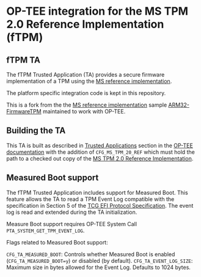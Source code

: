 OP-TEE integration for the MS TPM 2.0 Reference Implementation (fTPM)
===========

## fTPM TA
The fTPM Trusted Application (TA) provides a secure firmware implementation
of a TPM using the [MS reference
implementation](https://github.com/microsoft/ms-tpm-20-ref).

The platform specific integration code is kept in this repository.

This is a fork from the the [MS reference
implementation](https://github.com/microsoft/ms-tpm-20-ref) sample
[ARM32-FirmwareTPM](https://github.com/microsoft/ms-tpm-20-ref/tree/Historical_Samples/Samples/ARM32-FirmwareTPM)
maintained to work with OP-TEE.

## Building the TA

This TA is built as described in [Trusted
Applications](https://optee.readthedocs.io/en/latest/building/trusted_applications.html)
section in the [OP-TEE
documentation](https://optee.readthedocs.io/en/latest/index.html) with the
addition of `CFG_MS_TPM_20_REF` which must hold the path to a checked out
copy of the [MS TPM 2.0 Reference
Implementation](https://github.com/microsoft/ms-tpm-20-ref).

## Measured Boot support
The fTPM Trusted Application includes support for Measured Boot. This
feature allows the TA to read a TPM Event Log compatible with the
specification in Section 5 of the [TCG EFI Protocol
Specification](https://trustedcomputinggroup.org/wp-content/uploads/EFI-Protocol-Specification-rev13-160330final.pdf).
The event log is read and extended during the TA initialization.

Measure Boot support requires OP-TEE System Call
```PTA_SYSTEM_GET_TPM_EVENT_LOG```.

Flags related to Measured Boot support:

`CFG_TA_MEASURED_BOOT`: Controls whether Measured Boot is enabled
(`CFG_TA_MEASURED_BOOT=y`) or disabled (by default).
`CFG_TA_EVENT_LOG_SIZE`: Maximum size in bytes allowed for the Event Log.
Defaults to 1024 bytes.

